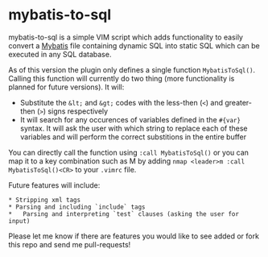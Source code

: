 mybatis-to-sql
==============

mybatis-to-sql is a simple VIM script which adds functionality to easily convert a
[Mybatis](http://www.mybatis.org/mybatis-3/0) file containing dynamic SQL into static SQL which can be executed in any
SQL database.

As of this version the plugin only defines a single function `MybatisToSql()`. Calling this function will currently do
two thing (more functionality is planned for future versions). It will: 

* Substitute the `&lt;` and `&gt;` codes with the less-then (`<`) and greater-then (`>`) signs respectively
* It will search for any occurences of variables defined in the `#{var}` syntax. It will ask the user with which string
	to replace each of these variables and will perform the correct substitions in the entire buffer

You can directly call the function using `:call MybatisToSql()` or you can map it to a key combination such as
<Leader>M by adding `nmap <leader>m :call MybatisToSql()<CR>` to your `.vimrc` file.

Future features will include:

	* Stripping xml tags
	* Parsing and including `include` tags
	*	Parsing and interpreting `test` clauses (asking the user for input)

Please let me know if there are features you would like to see added or fork this repo and send me pull-requests!
